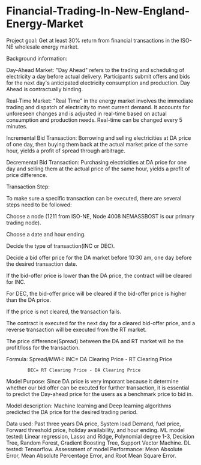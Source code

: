 # Financial-Trading-In-New-England-Energy-Market
Project goal: Get at least 30% return from financial transactions in the ISO-NE wholesale energy market.

Background information:

Day-Ahead Market: "Day Ahead" refers to the trading and scheduling of electricity a day before actual delivery. Participants submit offers and bids for the next day's anticipated electricity consumption and production. Day Ahead is contractually binding.

Real-Time Market: "Real Time" in the energy market involves the immediate trading and dispatch of electricity to meet current demand. It accounts for unforeseen changes and is adjusted in real-time based on actual consumption and production needs. Real-time can be changed every 5 minutes.

Incremental Bid Transaction: Borrowing and selling electricities at DA price of one day, then buying them back at the actual market price of the same hour, yields a profit of spread through arbitrage.

Decremental Bid Transaction: Purchasing electricities at DA price for one day and selling them at the actual price of the same hour, yields a profit of price difference.

Transaction Step:

To make sure a specific transaction can be executed, there are several steps need to be followed:

Choose a node (1211 from ISO-NE, Node 4008 NEMASSBOST is our primary trading node).

Choose a date and hour ending.

Decide the type of transaction(INC or DEC).

Decide a bid offer price for the DA market before 10:30 am, one day before the desired transaction date.

If the bid-offer price is lower than the DA price, the contract will be cleared for INC. 

For DEC, the bid-offer price will be cleared if the bid-offer price is higher than the DA price. 

If the price is not cleared, the transaction fails.

The contract is executed for the next day for a cleared bid-offer price, and a reverse transaction will be executed from the RT market. 

The price difference(Spread) between the DA and RT market will be the profit/loss for the transaction.

Formula:
Spread/MWH: INC= DA Clearing Price - RT Clearing Price
           
            DEC= RT Clearing Price - DA Clearing Price

Model Purpose: Since DA price is very imporant because it determine whether our bid offer can be excuted for further transaction, it is essential to predict the Day-ahead price for the users as a benchmark price to bid in.

Model description: Machine learning and Deep learning algorithms predicted the DA price for the desired trading period.

Data used: Past three years DA price, System load Demand, fuel price, Forward threshold price, holiday availability, and hour ending.
ML model tested: Linear regression, Lasso and Ridge, Polynomial degree 1-3, Decision Tree, Random Forest, Gradient Boosting Tree, Support Vector Machine.
DL tested: Tensorflow.
Assessment of model Performance: Mean Absolute Error, Mean Absolute Percentage Error, and Root Mean Square Error.


